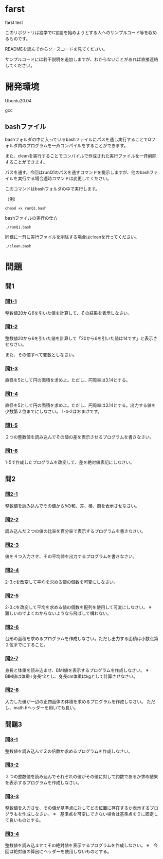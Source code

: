 # farst
farst test

このリポジトリは独学でC言語を始めようとする人へのサンプルコード等を収めるものです。

READMEを読んでからソースコードを見てください。

サンプルコードには若干説明を追加しますが、わからないことがあれば直接連絡してください。
# 開発環境
Ubuntu20.04

gcc

## bashファイル
bashフォルダの中に入っているbashファイルにパスを通し実行することでQフォルダ内のプログラムを一斉コンパイルをすることができます。


また、cleanを実行することでコンパイルで作成された実行ファイルを一斉削除することができます。


パスを通す。今回はrunQ1のパスを通すコマンドを提示しますが、他のbashファイルを実行する場合適時コマンドは変更してください。

このコマンドはbashフォルダの中で実行します。

（例）

 ```
chmod +x runQ1.bash
 ```
bashファイルの実行の仕方
 ```
./runQ1.bash
 ```
 同様に一斉に実行ファイルを削除する場合はcleanを行ってください。
 ```
./clean.bash
 ```


# 問題
## 問1
### [問1-1](https://github.com/hiro2001/farst/blob/main/Q1/1-1.c)
整数値20から6を引いた値を計算して、その結果を表示しなさい。

### [問1-2](https://github.com/hiro2001/farst/blob/main/Q1/1-2.c)
整数値20から6を引いた値を計算して「20から6を引いた値は14です」と表示させなさい。

また、その値すべて変数としなさい。

### [問1-3](https://github.com/hiro2001/farst/blob/main/Q1/1-3.c)

直径を5として円の面積を求めよ。ただし、円周率は3.14とする。

### [問1-4](https://github.com/hiro2001/farst/blob/main/Q1/1-4.c)

直径を5として円の面積を求めよ。ただし、円周率は3.14とする。出力する値を少数第２位までにしなさい。
1-4-2はおまけです。

### [問1-5](https://github.com/hiro2001/farst/blob/main/Q1/1-5.c)

２つの整数値を読み込んでその値の差を表示させるプログラムを書きなさい。

### [問1-6](https://github.com/hiro2001/farst/blob/main/Q1/1-6.c)

1-5で作成したプログラムを改変して、差を絶対値表記にしなさい。

## 問2
### [問2-1](https://github.com/hiro2001/farst/blob/main/Q2/2-1.c)

整数値を読み込んでその値から5の和、差、積、商を表示させなさい。

### [問2-2](https://github.com/hiro2001/farst/blob/main/Q2/2-2.c)

読み込んだ２つの値の比率を百分率で表示するプログラムを書きなさい。

### [問2-3](https://github.com/hiro2001/farst/blob/main/Q2/2-3.c)

値を４つ入力させ、その平均値を出力するプログラムを書きなさい。

### [問2-4](https://github.com/hiro2001/farst/blob/main/Q2/2-4.c)

2-3.cを改変して平均を求める値の個数を可変にしなさい。

### [問2-5](https://github.com/hiro2001/farst/blob/main/Q2/2-5.c)

2-3.cを改変して平均を求める値の個数を配列を使用して可変にしなさい。
※　難しいのでよくわからないようなら飛ばして構わない。

### [問2-6](https://github.com/hiro2001/farst/blob/main/Q2/2-6.c)

台形の面積を求めるプログラムを作成しなさい。ただし出力する面積は小数点第２位までにすること。

### [問2-7](https://github.com/hiro2001/farst/blob/main/Q2/2-7.c)

身長と体重を読み込ませ、BMI値を表示するプログラムを作成しなさい。
※　BIM値は体重÷身長^2とし、身長cm体重はkgとして計算させなさい。

### [問2-8](https://github.com/hiro2001/farst/blob/main/Q2/2-8.c)

入力した値が一辺の正四面体の体積を求めるプログラムを作成しなさい。
ただし、math.hヘッダーを用いても良い。

## 問題3

### [問3-1](https://github.com/hiro2001/farst/blob/main/Q2/3-1.c)

整数値を読み込んで２の倍数か求めるプログラムを作成しなさい。

### [問3-2](https://github.com/hiro2001/farst/blob/main/Q2/3-2.c)

２つの整数値を読み込んでそれぞれの値がその値に対して約数であるか求め結果を表示するプログラムを作成しなさい。

### [問3-3](https://github.com/hiro2001/farst/blob/main/Q2/3-3.c)

整数値を入力させ、その値が基準点に対してどの位置に存在するか表示するプログラもを作成しなさい。
※　基準点を可変にできない場合は基準点を０に固定して良いものとする。

### [問3-4](https://github.com/hiro2001/farst/blob/main/Q2/3-4.c)

整数値を読み込ませてその絶対値を表示するプログラムを作成しなさい。
※　今回は絶対値の算出にヘッダーを使用しないものとする。



